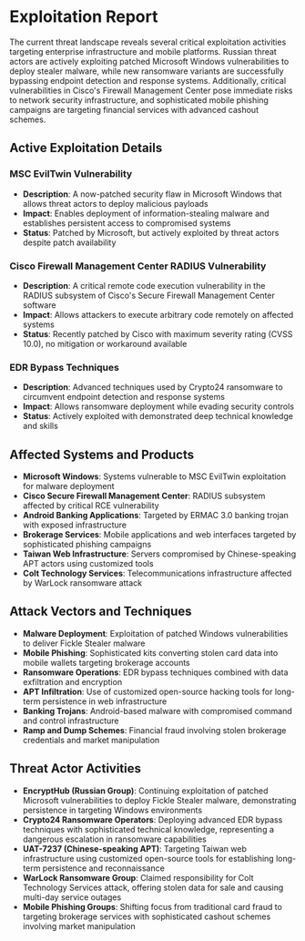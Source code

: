 # Exploitation Report

The current threat landscape reveals several critical exploitation activities targeting enterprise infrastructure and mobile platforms. Russian threat actors are actively exploiting patched Microsoft Windows vulnerabilities to deploy stealer malware, while new ransomware variants are successfully bypassing endpoint detection and response systems. Additionally, critical vulnerabilities in Cisco's Firewall Management Center pose immediate risks to network security infrastructure, and sophisticated mobile phishing campaigns are targeting financial services with advanced cashout schemes.

## Active Exploitation Details

### MSC EvilTwin Vulnerability
- **Description**: A now-patched security flaw in Microsoft Windows that allows threat actors to deploy malicious payloads
- **Impact**: Enables deployment of information-stealing malware and establishes persistent access to compromised systems
- **Status**: Patched by Microsoft, but actively exploited by threat actors despite patch availability

### Cisco Firewall Management Center RADIUS Vulnerability
- **Description**: A critical remote code execution vulnerability in the RADIUS subsystem of Cisco's Secure Firewall Management Center software
- **Impact**: Allows attackers to execute arbitrary code remotely on affected systems
- **Status**: Recently patched by Cisco with maximum severity rating (CVSS 10.0), no mitigation or workaround available

### EDR Bypass Techniques
- **Description**: Advanced techniques used by Crypto24 ransomware to circumvent endpoint detection and response systems
- **Impact**: Allows ransomware deployment while evading security controls
- **Status**: Actively exploited with demonstrated deep technical knowledge and skills

## Affected Systems and Products

- **Microsoft Windows**: Systems vulnerable to MSC EvilTwin exploitation for malware deployment
- **Cisco Secure Firewall Management Center**: RADIUS subsystem affected by critical RCE vulnerability
- **Android Banking Applications**: Targeted by ERMAC 3.0 banking trojan with exposed infrastructure
- **Brokerage Services**: Mobile applications and web interfaces targeted by sophisticated phishing campaigns
- **Taiwan Web Infrastructure**: Servers compromised by Chinese-speaking APT actors using customized tools
- **Colt Technology Services**: Telecommunications infrastructure affected by WarLock ransomware attack

## Attack Vectors and Techniques

- **Malware Deployment**: Exploitation of patched Windows vulnerabilities to deliver Fickle Stealer malware
- **Mobile Phishing**: Sophisticated kits converting stolen card data into mobile wallets targeting brokerage accounts
- **Ransomware Operations**: EDR bypass techniques combined with data exfiltration and encryption
- **APT Infiltration**: Use of customized open-source hacking tools for long-term persistence in web infrastructure
- **Banking Trojans**: Android-based malware with compromised command and control infrastructure
- **Ramp and Dump Schemes**: Financial fraud involving stolen brokerage credentials and market manipulation

## Threat Actor Activities

- **EncryptHub (Russian Group)**: Continuing exploitation of patched Microsoft vulnerabilities to deploy Fickle Stealer malware, demonstrating persistence in targeting Windows environments
- **Crypto24 Ransomware Operators**: Deploying advanced EDR bypass techniques with sophisticated technical knowledge, representing a dangerous escalation in ransomware capabilities
- **UAT-7237 (Chinese-speaking APT)**: Targeting Taiwan web infrastructure using customized open-source tools for establishing long-term persistence and reconnaissance
- **WarLock Ransomware Group**: Claimed responsibility for Colt Technology Services attack, offering stolen data for sale and causing multi-day service outages
- **Mobile Phishing Groups**: Shifting focus from traditional card fraud to targeting brokerage services with sophisticated cashout schemes involving market manipulation